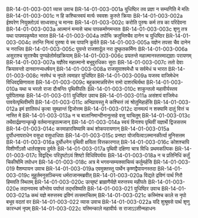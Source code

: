 BR-14-01-003-001	व्यास उवाच
BR-14-01-003-001a	युधिष्ठिर तव प्रज्ञा न सम्यगिति मे मतिः
BR-14-01-003-001c	न हि कश्चित्स्वयं मर्त्यः स्ववशः कुरुते क्रियाः
BR-14-01-003-002a	ईश्वरेण नियुक्तोऽयं साध्वसाधु च मानवः
BR-14-01-003-002c	करोति पुरुषः कर्म तत्र का परिदेवना
BR-14-01-003-003a	आत्मानं मन्यसे चाथ पापकर्माणमन्ततः
BR-14-01-003-003c	शृणु तत्र यथा पापमपकृष्येत भारत
BR-14-01-003-004a	तपोभिः क्रतुभिश्चैव दानेन च युधिष्ठिर
BR-14-01-003-004c	तरन्ति नित्यं पुरुषा ये स्म पापानि कुर्वते
BR-14-01-003-005a	यज्ञेन तपसा चैव दानेन च नराधिप
BR-14-01-003-005c	पूयन्ते राजशार्दूल नरा दुष्कृतकर्मिणः
BR-14-01-003-006a	असुराश्च सुराश्चैव पुण्यहेतोर्मखक्रियाम्
BR-14-01-003-006c	प्रयतन्ते महात्मानस्तस्माद्यज्ञाः परायणम्
BR-14-01-003-007a	यज्ञैरेव महात्मानो बभूवुरधिकाः सुराः
BR-14-01-003-007c	ततो देवाः क्रियावन्तो दानवानभ्यधर्षयन्
BR-14-01-003-008a	राजसूयाश्वमेधौ च सर्वमेधं च भारत
BR-14-01-003-008c	नरमेधं च नृपते त्वमाहर युधिष्ठिर
BR-14-01-003-009a	यजस्व वाजिमेधेन विधिवद्दक्षिणावता
BR-14-01-003-009c	बहुकामान्नवित्तेन रामो दाशरथिर्यथा
BR-14-01-003-010a	यथा च भरतो राजा दौःषन्तिः पृथिवीपतिः
BR-14-01-003-010c	शाकुन्तलो महावीर्यस्तव पूर्वपितामहः
BR-14-01-003-011	युधिष्ठिर उवाच
BR-14-01-003-011a	असंशयं वाजिमेधः पावयेत्पृथिवीमपि
BR-14-01-003-011c	अभिप्रायस्तु मे कश्चित्तं त्वं श्रोतुमिहार्हसि
BR-14-01-003-012a	इमं ज्ञातिवधं कृत्वा सुमहान्तं द्विजोत्तम
BR-14-01-003-012c	दानमल्पं न शक्यामि दातुं वित्तं च नास्ति मे
BR-14-01-003-013a	न च बालानिमान्दीनानुत्सहे वसु याचितुम्
BR-14-01-003-013c	तथैवार्द्रव्रणान्कृच्छ्रे वर्तमानान्नृपात्मजान्
BR-14-01-003-014a	स्वयं विनाश्य पृथिवीं यज्ञार्थे द्विजसत्तम
BR-14-01-003-014c	करमाहारयिष्यामि कथं शोकपरायणान्
BR-14-01-003-015a	दुर्योधनापराधेन वसुधा वसुधाधिपाः
BR-14-01-003-015c	प्रनष्टा योजयित्वाऽस्मानकीर्त्या मुनिसत्तम
BR-14-01-003-016a	दुर्योधनेन पृथिवी क्षयिता वित्तकारणात्
BR-14-01-003-016c	कोशश्चापि विशीर्णोऽसौ धार्तराष्ट्रस्य दुर्मतेः
BR-14-01-003-017a	पृथिवी दक्षिणा चात्र विधिः प्रथमकल्पिकः
BR-14-01-003-017c	विद्वद्भिः परिदृष्टोऽयं शिष्टो विधिविपर्ययः
BR-14-01-003-018a	न च प्रतिनिधिं कर्तुं चिकीर्षामि तपोधन
BR-14-01-003-018c	अत्र मे भगवन्सम्यक्साचिव्यं कर्तुमर्हसि
BR-14-01-003-019	वैशम्पायन उवाच
BR-14-01-003-019a	एवमुक्तस्तु पार्थेन कृष्णद्वैपायनस्तदा
BR-14-01-003-019c	मुहूर्तमनुसञ्चिन्त्य धर्मराजानमब्रवीत्
BR-14-01-003-020a	विद्यते द्रविणं पार्थ गिरौ हिमवति स्थितम्
BR-14-01-003-020c	उत्सृष्टं ब्राह्मणैर्यज्ञे मरुत्तस्य महीपतेः
BR-14-01-003-020e	तदानयस्व कौन्तेय पर्याप्तं तद्भविष्यति
BR-14-01-003-021	युधिष्ठिर उवाच
BR-14-01-003-021a	कथं यज्ञे मरुत्तस्य द्रविणं तत्समाचितम्
BR-14-01-003-021c	कस्मिंश्च काले स नृपो बभूव वदतां वर
BR-14-01-003-022	व्यास उवाच
BR-14-01-003-022a	यदि शुश्रूषसे पार्थ शृणु कारन्धमं नृपम्
BR-14-01-003-022c	यस्मिन्काले महावीर्यः स राजाऽऽसीन्महाधनः
